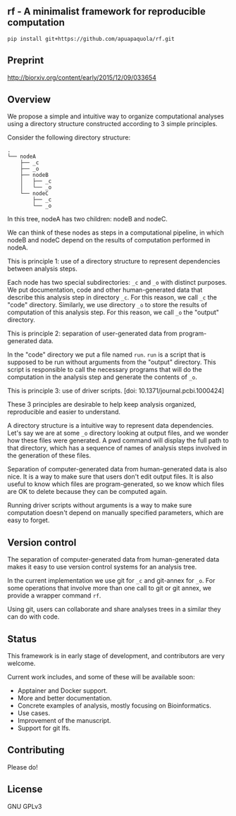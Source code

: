 ## rf - A minimalist framework for reproducible computation

```
pip install git+https://github.com/apuapaquola/rf.git
```

## Preprint 

 http://biorxiv.org/content/early/2015/12/09/033654
 
## Overview

We propose a simple and intuitive way to organize computational analyses using a directory structure constructed according to 3 simple principles.

Consider the following directory structure:

    .
    └── nodeA
        ├── _c
        ├── _o
        ├── nodeB
        │   ├── _c
        │   └── _o
        └── nodeC
            ├── _c
            └── _o


In this tree, nodeA has two children: nodeB and nodeC.

We can think of these nodes as steps in a computational pipeline, in which nodeB and nodeC depend on the results of computation performed in nodeA.

This is principle 1: use of a directory structure to represent dependencies between analysis steps.

Each node has two special subdirectories: `_c` and `_o` with distinct purposes. We put documentation, code and other human-generated data that describe this analysis step in directory `_c`. For this reason, we call `_c` the "code" directory. Similarly, we use directory `_o` to store the results of computation of this analysis step. For this reason, we call `_o` the "output" directory.

This is principle 2: separation of user-generated data from program-generated data.

In the "code" directory we put a file named `run`. `run` is a script that is supposed to be run without arguments from the "output" directory. This script is responsible to call the necessary programs that will do the computation in the analysis step and generate the contents of `_o`.

This is principle 3: use of driver scripts. [doi: 10.1371/journal.pcbi.1000424]


These 3 principles are desirable to help keep analysis organized, reproducible and easier to understand.

A directory structure is a intuitive way to represent data dependencies. Let's say we are at some `_o` directory looking at output files, and we wonder how these files were generated. A pwd command will display the full path to that directory, which has a sequence of names of analysis steps involved in the generation of these files.

Separation of computer-generated data from human-generated data is also nice. It is a way to make sure that users don't edit output files. It is also useful to know which files are program-generated, so we know which files are OK to delete because they can be computed again.

Running driver scripts without arguments is a way to make sure computation doesn't depend on manually specified parameters, which are easy to forget.



## Version control

The separation of computer-generated data from human-generated data makes it easy to use version control systems for an analysis tree.

In the current implementation we use git for `_c` and git-annex for `_o`. For some operations that involve more than one call to git or git annex, we provide a wrapper command `rf`.

Using git, users can collaborate and share analyses trees in a similar they can do with code.


## Status

This framework is in early stage of development, and contributors are very welcome.


Current work includes, and some of these will be available soon:

* Apptainer and Docker support.
* More and better documentation.
* Concrete examples of analysis, mostly focusing on Bioinformatics.
* Use cases.
* Improvement of the manuscript.
* Support for git lfs.

## Contributing

Please do!

## License

GNU GPLv3
 